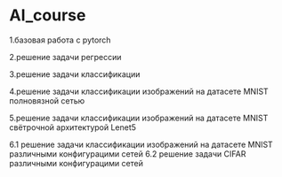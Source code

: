 # AI_course
1.базовая работа с pytorch

2.решение задачи регрессии

3.решение задачи классификации

4.решение задачи классификации изображений на датасете MNIST полновязной сетью

5.решение задачи классификации изображений на датасете MNIST свётрочной архитектурой Lenet5

6.1 решение задачи классификации изображений на датасете MNIST различными конфигурацими сетей
6.2 решение задачи CIFAR различными конфигурацими сетей
